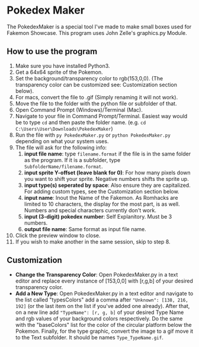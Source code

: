 # Pokedex Maker

The PokedexMaker is a special tool I've made to make small boxes used for Fakemon Showcase.
This program uses John Zelle's graphics.py Module.

## How to use the program
1. Make sure you have installed Python3.
2. Get a 64x64 sprite of the Pokemon.
3. Set the background/transparency color to rgb(153,0,0). (The transparency color can be customized see: Customization section below).
4. For macs, convert the file to .gif (Simply renaming it will not work).
5. Move the file to the folder with the python file or subfolder of that.
6. Open Command Prompt (Windows)/Terminal (Mac).
7. Navigate to your file in Command Prompt/Terminal. Easiest way would be to type `cd` and then paste the folder name. (e.g. `cd C:\Users\User\Downloads\PokedexMaker`)
8. Run the file with `py PokedexMaker.py` or `python PokedexMaker.py` depending on what your system uses.
9. The file will ask for the following info:
	1. **input file name**: type `filename.format` if the file is in the same folder as the program. If it is a subfolder, type `SubfolderName/filename.format`.
	2. **input sprite Y-offset (leave blank for 0)**: For how many pixels down you want to shift your sprite. Negative numbers shifts the sprite up.
	3. **input type(s) seperated by space**: Also ensure they are capitalized. For adding custom types, see the Customization section below.
	4. **input name**: Inout the Name of the Fakemon. As Romhacks are limited to 10 characters, the display for the most part, is as well. Numbers and special characters currently don't work.
	5. **input (3-digit) pokedex number**: Self Explanitory. Must be 3 numbers.
	6. **output file name**: Same format as input file name.
10. Click the preview window to close.
11. If you wish to make another in the same session, skip to step 8.

## Customization
* **Change the Transparency Color**: Open PokedexMaker.py in a text editor and replace every instance of [153,0,0] with [r,g,b] of your desired transparency color.
* **Add a New Type**:  Open PokedexMaker.py in a text editor and navigate to the list called "typesColors" add a comma after `"Unknown": [138, 216, 192]` (or the last item on the list if you've added one already). After that, on a new line add `"TypeName": [r, g, b]` of your desired Type Name and rgb values of your background colors respectively. Do the same with the "baseColors" list for the color of the circular platform below the Pokemon. Finally, for the type graphic, convert the image to a gif move it to the Text subfolder. It should be names `Type_TypeName.gif`.